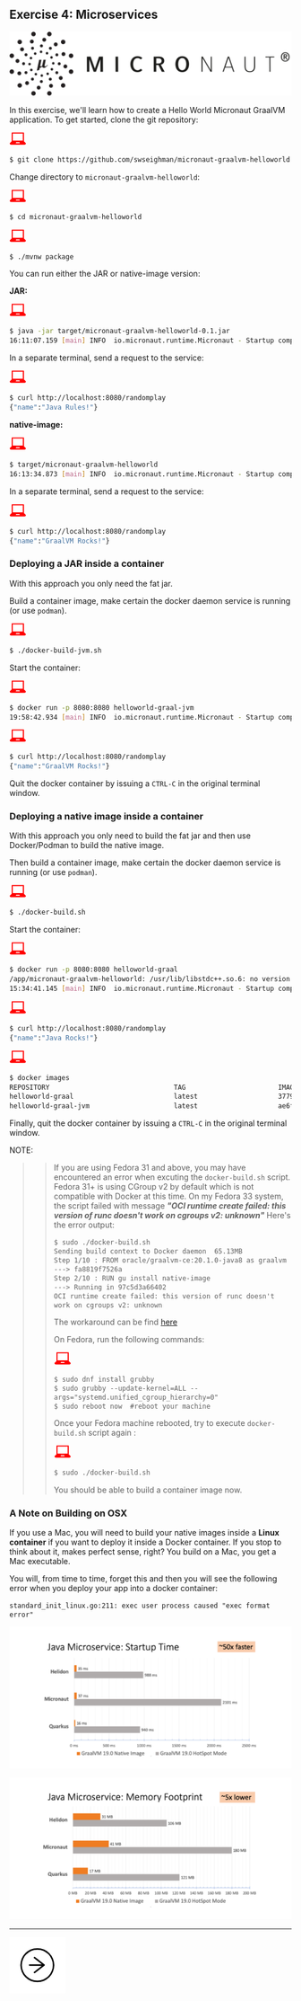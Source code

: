 ## Exercise 4: Microservices

![](../images/micronaut_mini_copy_tm-50.png)


In this exercise, we'll learn how to create a Hello World Micronaut GraalVM application. To get started, clone the git repository:

![user input](../images/userinput.png)

```bash
$ git clone https://github.com/swseighman/micronaut-graalvm-helloworld.git
```

Change directory to `micronaut-graalvm-helloworld`:

![user input](../images/userinput.png)

```bash
$ cd micronaut-graalvm-helloworld
```

![user input](../images/userinput.png)

```bash
$ ./mvnw package
```
You can run either the JAR or native-image version:

**JAR:**

![user input](../images/userinput.png)

```bash
$ java -jar target/micronaut-graalvm-helloworld-0.1.jar
16:11:07.159 [main] INFO  io.micronaut.runtime.Micronaut - Startup completed in 630ms. Server Running: http://:8080
```
In a separate terminal, send a request to the service:

![user input](../images/userinput.png)

```bash
$ curl http://localhost:8080/randomplay
{"name":"Java Rules!"}
```

**native-image:**

![user input](../images/userinput.png)

```bash
$ target/micronaut-graalvm-helloworld
16:13:34.873 [main] INFO  io.micronaut.runtime.Micronaut - Startup completed in 46ms. Server Running: http://:8080
```
In a separate terminal, send a request to the service:

![user input](../images/userinput.png)

```bash
$ curl http://localhost:8080/randomplay
{"name":"GraalVM Rocks!"}
```

### Deploying a JAR inside a container

With this approach you only need the fat jar.

Build a container image, make certain the docker daemon service is running (or use `podman`).

![user input](../images/userinput.png)

```bash
$ ./docker-build-jvm.sh
```
Start the container:

![user input](../images/userinput.png)

```bash
$ docker run -p 8080:8080 helloworld-graal-jvm
19:58:42.934 [main] INFO  io.micronaut.runtime.Micronaut - Startup completed in 642ms. Server Running: http://9c1ab24b58df:8080
```

![user input](../images/userinput.png)

```bash
$ curl http://localhost:8080/randomplay
{"name":"GraalVM Rocks!"}
```
Quit the docker container by issuing a `CTRL-C` in the original terminal window.

### Deploying a native image inside a container

With this approach you only need to build the fat jar and then use Docker/Podman to build the native image.

Then build a container image, make certain the docker daemon service is running (or use `podman`).

![user input](../images/userinput.png)

```bash
$ ./docker-build.sh
```
Start the container:

![user input](../images/userinput.png)

```bash
$ docker run -p 8080:8080 helloworld-graal
/app/micronaut-graalvm-helloworld: /usr/lib/libstdc++.so.6: no version information available (required by /app/micronaut-graalvm-helloworld)
15:34:41.145 [main] INFO  io.micronaut.runtime.Micronaut - Startup completed in 56ms. Server Running: http://aa22eb808a30:8080
```

![user input](../images/userinput.png)

```bash
$ curl http://localhost:8080/randomplay
{"name":"Java Rocks!"}
```

![user input](../images/userinput.png)

```bash
$ docker images
REPOSITORY                               TAG                       IMAGE ID       CREATED             SIZE
helloworld-graal                         latest                    3779528da123   12 minutes ago      83.1MB
helloworld-graal-jvm                     latest                    ae6f8aea4300   45 minutes ago      300MB
```

Finally, quit the docker container by issuing a `CTRL-C` in the original terminal window.

NOTE:
>>
>>If you are using Fedora 31 and above, you may have encountered an error when excuting the `docker-build.sh` script. Fedora 31+ is using CGroup v2 by default which is not compatible with Docker at this time.
>>On my Fedora 33 system, the script failed with message _**"OCI runtime create failed: this version of runc doesn't work on cgroups v2: unknown"**_
Here's the error output:
>>
>>```
>>$ sudo ./docker-build.sh
>>Sending build context to Docker daemon  65.13MB
>>Step 1/10 : FROM oracle/graalvm-ce:20.1.0-java8 as graalvm
>>---> fa8819f7526a
>>Step 2/10 : RUN gu install native-image
>>---> Running in 97c5d3a66402
>>OCI runtime create failed: this version of runc doesn't work on cgroups v2: unknown
>>```
>>
>>The workaround can be find [here](https://www.linuxuprising.com/2019/11/how-to-install-and-use-docker-on-fedora.html)
>>
>> On Fedora, run the following commands:
>>
>>![user input](../images/userinput.png)
>>
>>```
>> $ sudo dnf install grubby
>> $ sudo grubby --update-kernel=ALL --args="systemd.unified_cgroup_hierarchy=0"
>> $ sudo reboot now  #reboot your machine
>>```
>>
>> Once your Fedora machine rebooted, try to execute `docker-build.sh` script again :
>>
>>![user input](../images/userinput.png)
>>
>>```bash
>> $ sudo ./docker-build.sh
>>```
>>
>> You should be able to build a container image now.


### A Note on Building on OSX

If you use a Mac, you will need to build your native images inside a **Linux container** if you want to deploy it inside a Docker container. If you stop to think about it, makes perfect sense, right?  You build on a Mac, you get a Mac executable.

You will, from time to time, forget this and then you will see the following error when you deploy your app into a docker container:

```text
standard_init_linux.go:211: exec user process caused "exec format error"
```


![user input](../images/micronaut-startup.png)

![user input](../images/micronaut-memory.png)


---
<a href="../ex05/">
    <img src="../images/noun_Next_511450_100.png"/>
</a>
